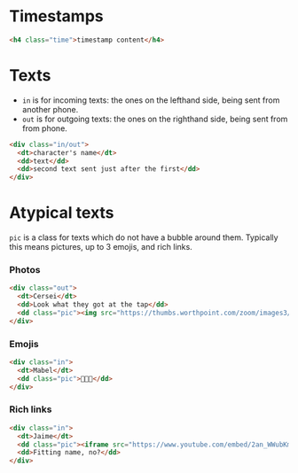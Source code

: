 # Timestamps
```html
<h4 class="time">timestamp content</h4>
```

# Texts
* `in` is for incoming texts: the ones on the lefthand side, being sent from another phone.
* `out` is for outgoing texts: the ones on the righthand side, being sent from from phone.

```html
<div class="in/out">
  <dt>character's name</dt>
  <dd>text</dd>
  <dd>second text sent just after the first</dd>
</div>
```
# Atypical texts
`pic` is a class for texts which do not have a bubble around them. Typically this means pictures, up to 3 emojis, and rich links.

### Photos
```html
<div class="out">
  <dt>Cersei</dt>
  <dd>Look what they got at the tap</dd>
  <dd class="pic"><img src="https://thumbs.worthpoint.com/zoom/images3/1/0817/09/bally-baby-pac-man-pacman-commercial_1_325f8047914c5ee8676857358454b56f.jpg" /></dd>
</div>
```

### Emojis
```html
<div class="in">
  <dt>Mabel</dt>
  <dd class="pic">💖💖💖</dd>
</div>
```

### Rich links
```html
<div class="in">
  <dt>Jaime</dt>
  <dd class="pic"><iframe src="https://www.youtube.com/embed/2an_WWubKmU?controls=0&amp;start=325&amp;modestbranding=1"></iframe></dd>
  <dd>Fitting name, no?</dd>
</div>
```
